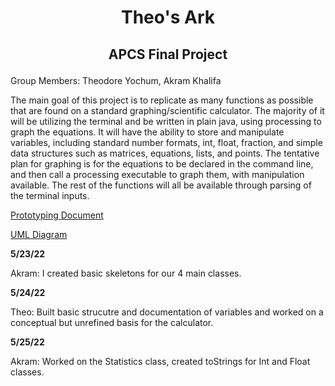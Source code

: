 # <p align="center"> Theo's Ark </p>
## <p align="center"> APCS Final Project </p>

Group Members: Theodore Yochum, Akram Khalifa

The main goal of this project is to replicate as many functions as possible that are found on a standard graphing/scientific calculator. The majority of it will be utilizing the terminal and be written in plain java, using processing to graph the equations. It will have the ability to store and manipulate variables, including standard number formats, int, float, fraction, and simple data structures such as matrices, equations, lists, and points. The tentative plan for graphing is for the equations to be declared in the command line, and then call a processing executable to graph them, with manipulation available. The rest of the functions will all be available through parsing of the terminal inputs.

[Prototyping Document](https://docs.google.com/document/d/180BusO_vznPpkCsnz28LtAkmPrC_HMbmgoyS5ju0bSs/edit?usp=sharing)

[UML Diagram](https://github.com/TheoYochum/APCS-Final-Project/blob/main/UMLDiagrams/Initial%20Prototype.pdf)


**5/23/22** <p> Akram: I created basic skeletons for our 4 main classes. </p>
**5/24/22** <p> Theo: Built basic strucutre and documentation of variables and worked on a conceptual but unrefined basis for the calculator. </p>
**5/25/22** <p> Akram: Worked on the Statistics class, created toStrings for Int and Float classes. </p>
